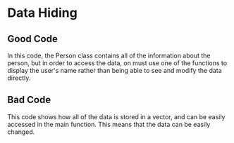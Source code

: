 # Data Hiding
## Good Code
In this code, the Person class contains all of the information about the person, but in order to access the data, on must use one of the functions to display the user's name rather than being able to see and modify the data directly.

## Bad Code
This code shows how all of the data is stored in a vector, and can be easily accessed in the main function. This means that the data can be easily changed.
